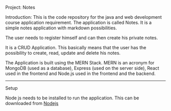 Project: Notes

Introduction:
This is the code repository for the java and web development course application requirement. The application is called Notes. It is a simple notes application with markdown possibilities.

The user needs to register himself and can then create his private notes.

It is a CRUD Application. This basically means that the user has the possibility to create, read, update and delete his notes.

The Application is built using the MERN Stack. MERN is an acronym for MongoDB (used as a database), Express (used on the server side), React used in the frontend and Node.js used in the frontend and the backend.

<hr>

Setup

Node js needs to be installed to run the application.
This can be downloaded from 
[Nodejs](https://nodejs.org/en/)